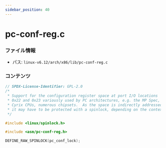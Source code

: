 ```yaml
---
sidebar_position: 40
---
```

# pc-conf-reg.c

### ファイル情報

- パス: `linux-v6.12/arch/x86/lib/pc-conf-reg.c`

### コンテンツ

```c
// SPDX-License-Identifier: GPL-2.0
/*
 * Support for the configuration register space at port I/O locations
 * 0x22 and 0x23 variously used by PC architectures, e.g. the MP Spec,
 * Cyrix CPUs, numerous chipsets.  As the space is indirectly addressed
 * it may have to be protected with a spinlock, depending on the context.
 */

#include <linux/spinlock.h>

#include <asm/pc-conf-reg.h>

DEFINE_RAW_SPINLOCK(pc_conf_lock);

```
